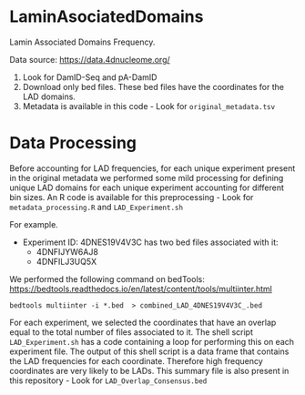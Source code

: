 # LaminAsociatedDomains
Lamin Associated Domains Frequency.

Data source: https://data.4dnucleome.org/

1. Look for DamID-Seq and pA-DamID
2. Download only bed files. These bed files have the coordinates for the LAD domains.
3. Metadata is available in this code - Look for `original_metadata.tsv`

# Data Processing
Before accounting for LAD frequencies, for each unique experiment present in the original metadata we performed some mild processing for defining unique LAD domains for each unique experiment accounting for different bin sizes. An R code is available for this preprocessing - Look for `metadata_processing.R` and `LAD_Experiment.sh`

For example.
- Experiment ID: 4DNES19V4V3C has two bed files associated with it:
   - 4DNFIJYW6AJ8
   - 4DNFILJ3UQ5X

We performed the following command on bedTools:
https://bedtools.readthedocs.io/en/latest/content/tools/multiinter.html

```
bedtools multiinter -i *.bed  > combined_LAD_4DNES19V4V3C_.bed
```

For each experiment, we selected the coordinates that have an overlap equal to the total number of files associated to it. The shell script `LAD_Experiment.sh` has a code containing a loop for performing this on each experiment file. The output of this shell script is a data frame that contains the LAD frequencies for each coordinate. Therefore high frequency coordinates are very likely to be LADs. This summary file is also present in this repository - Look for `LAD_Overlap_Consensus.bed`


  
